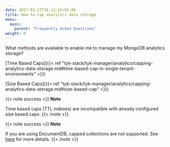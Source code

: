 ```yaml
---
date: 2017-03-27T16:13:15+01:00
title: How to Cap analytics data storage
menu:
  main:
    parent: "Frequently Asked Questions"
weight: 0 
---
```




What methods are available to enable me to manage my MongoDB analytics storage?

[Time Based Caps]({{< ref "tyk-stack/tyk-manager/analytics/capping-analytics-data-storage.md#time-based-cap-in-single-tenant-environments" >}})

[Size Based Caps]({{< ref "tyk-stack/tyk-manager/analytics/capping-analytics-data-storage.md#size-based-cap" >}})

{{< note success >}}
**Note**  

Time based caps (TTL indexes) are incompatible with already configured size based caps.
{{< /note >}}

{{< note success >}}
**Note**  

If you are using DocumentDB, capped collections are not supported. See [here](https://docs.aws.amazon.com/documentdb/latest/developerguide/mongo-apis.html) for more details.
{{< /note >}}
